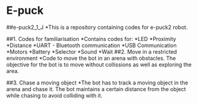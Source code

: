 # E-puck
##e-puck2_1_J
*This is a repository containing codes for e-puck2 robot.

##1. Codes for familiarisation
*Contains codes for:
*LED
*Proximity
*Distance
*UART - Bluetooth communication
*USB Communication
*Motors
*Battery
*Selector
*Sound
*Wait
##2. Move in a restricted environment
*Code to move the bot in an arena with obstacles. The objective for the bot is to move without collissions as well as exploring the area.

##3. Chase a moving object
*The bot has to track a moving object in the arena and chase it. The bot maintains a certain distance from the object while chasing to avoid colliding with it.
